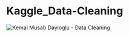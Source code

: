 # Kaggle_Data-Cleaning
![Kemal Musab Dayioglu - Data Cleaning](https://github.com/kemda2/Kaggle_Data-Cleaning/assets/19648132/c4f05fde-9d91-45e4-8479-341cc441dde5)
